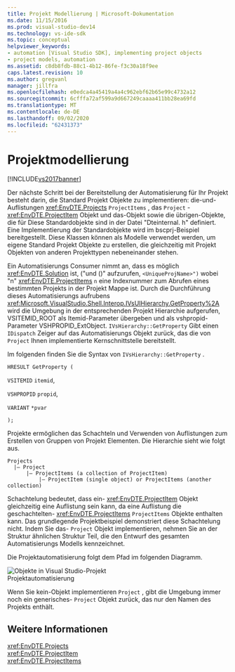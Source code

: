 ```yaml
---
title: Projekt Modellierung | Microsoft-Dokumentation
ms.date: 11/15/2016
ms.prod: visual-studio-dev14
ms.technology: vs-ide-sdk
ms.topic: conceptual
helpviewer_keywords:
- automation [Visual Studio SDK], implementing project objects
- project models, automation
ms.assetid: c8db8fdb-88c1-4b12-86fe-f3c30a18f9ee
caps.latest.revision: 10
ms.author: gregvanl
manager: jillfra
ms.openlocfilehash: e0edca4a45419a4a4c962ebf62b65e99c4732a12
ms.sourcegitcommit: 6cfffa72af599a9d667249caaaa411bb28ea69fd
ms.translationtype: MT
ms.contentlocale: de-DE
ms.lasthandoff: 09/02/2020
ms.locfileid: "62431373"
---
```

# <a name="project-modeling"></a>Projektmodellierung
[!INCLUDE[vs2017banner](../../includes/vs2017banner.md)]

Der nächste Schritt bei der Bereitstellung der Automatisierung für Ihr Projekt besteht darin, die Standard Projekt Objekte zu implementieren: die-und-Auflistungen <xref:EnvDTE.Projects> `ProjectItems` , das `Project` - <xref:EnvDTE.ProjectItem> Objekt und das-Objekt sowie die übrigen-Objekte, die für Diese Standardobjekte sind in der Datei "Dteinternal. h" definiert. Eine Implementierung der Standardobjekte wird im bscprj-Beispiel bereitgestellt. Diese Klassen können als Modelle verwendet werden, um eigene Standard Projekt Objekte zu erstellen, die gleichzeitig mit Projekt Objekten von anderen Projekttypen nebeneinander stehen.  
  
 Ein Automatisierungs Consumer nimmt an, dass es möglich <xref:EnvDTE.Solution> ist, ("und ()" aufzurufen, `<UniqueProjName>")` wobei "n" <xref:EnvDTE.ProjectItems> `n` eine Indexnummer zum Abrufen eines bestimmten Projekts in der Projekt Mappe ist. Durch die Durchführung dieses Automatisierungs aufrubens <xref:Microsoft.VisualStudio.Shell.Interop.IVsUIHierarchy.GetProperty%2A> wird die Umgebung in der entsprechenden Projekt Hierarchie aufgerufen, VSITEMID_ROOT als Itemid-Parameter übergeben und als vshpropid-Parameter VSHPROPID_ExtObject. `IVsHierarchy::GetProperty` Gibt einen `IDispatch` Zeiger auf das Automatisierungs Objekt zurück, das die von `Project` Ihnen implementierte Kernschnittstelle bereitstellt.  
  
 Im folgenden finden Sie die Syntax von `IVsHierarchy::GetProperty` .  
  
 `HRESULT GetProperty (`  
  
 `VSITEMID` `itemid`,  
  
 `VSHPROPID` `propid`,  
  
 `VARIANT` `*pvar`  
  
 `);`  
  
 Projekte ermöglichen das Schachteln und Verwenden von Auflistungen zum Erstellen von Gruppen von Projekt Elementen. Die Hierarchie sieht wie folgt aus.  
  
```  
Projects  
  |– Project  
      |– ProjectItems (a collection of ProjectItem)  
          |– ProjectItem (single object) or ProjectItems (another collection)  
```  
  
 Schachtelung bedeutet, dass ein- <xref:EnvDTE.ProjectItem> Objekt gleichzeitig eine Auflistung sein kann, da eine Auflistung die geschachtelten- <xref:EnvDTE.ProjectItems> `ProjectItems` Objekte enthalten kann. Das grundlegende Projektbeispiel demonstriert diese Schachtelung nicht. Indem Sie das- `Project` Objekt implementieren, nehmen Sie an der Struktur ähnlichen Struktur Teil, die den Entwurf des gesamten Automatisierungs Modells kennzeichnet.  
  
 Die Projektautomatisierung folgt dem Pfad im folgenden Diagramm.  
  
 ![Objekte in Visual Studio-Projekt](../../extensibility/internals/media/projectobjects.gif "ProjectObjects")  
Projektautomatisierung  
  
 Wenn Sie kein-Objekt implementieren `Project` , gibt die Umgebung immer noch ein generisches- `Project` Objekt zurück, das nur den Namen des Projekts enthält.  
  
## <a name="see-also"></a>Weitere Informationen  
 <xref:EnvDTE.Projects>   
 <xref:EnvDTE.ProjectItem>   
 <xref:EnvDTE.ProjectItems>
